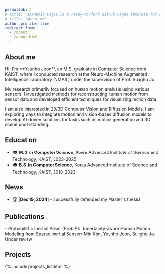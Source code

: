 ```yaml
---
permalink: /
# title: "Academic Pages is a ready-to-fork GitHub Pages template for academic personal websites"
# title: "About me"
author_profile: true
redirect_from: 
  - /about/
  - /about.html
---
```


<h2 id="aboutme">About me</h2>
Hi, I'm **Younho Jeon**, an M.S. graduate in Computer Science from KAIST, where I conducted research at the Neuro-Machine Augmented Intelligence Laboratory (NMAIL) under the supervision of Prof. Sungho Jo.

My research primarily focused on human motion analysis using various sensors. I investigated methods for reconstructing human motion from sensor data and developed efficient techniques for visualizing motion data.

I am also interested in 2D/3D Computer Vision and Diffusion Models. I am exploring ways to integrate motion and vision-based diffusion models to develop AI-driven solutions for tasks such as motion generation and 3D scene understanding.


Education
------
- 🎓 **M.S. in Computer Science**, Korea Advanced Institute of Science and Technology, KAIST, 2023-2025
- 🎓 **B.S. in Computer Science**, Korea Advanced Institute of Science and Technology, KAIST, 2018-2023

News
------
- 🏆 [**Dec 19, 2024**] - Successfully defended my Master's thesis!



<h2 id="publications">Publications</h2>
- Probabilistic Inertial Poser (ProbIP): Uncertainty-aware Human Motion Modeling from Sparse Inertial Sensors
Min Kim, Younho Jeon, Sungho Jo.
Under review



<h2 id="projects">Projects</h2>

{% include projects_list.html %}
